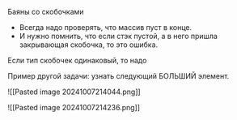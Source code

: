 Баяны со скобочками 
- Всегда надо проверять, что массив пуст в конце.
- И нужно помнить, что если стэк пустой, а в него пришла закрывающая скобочка, то это ошибка. 

Если тип скобочек одинаковый, то надо 


Пример другой задачи: узнать следующий БОЛЬШИЙ элемент.

![[Pasted image 20241007214044.png]]

  ![[Pasted image 20241007214236.png]]
  

